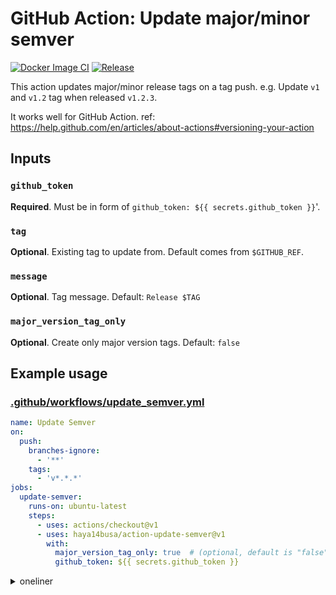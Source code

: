 # GitHub Action: Update major/minor semver

[![Docker Image CI](https://github.com/haya14busa/action-update-semver/workflows/Docker%20Image%20CI/badge.svg)](https://github.com/haya14busa/action-update-semver/actions)
[![Release](https://img.shields.io/github/release/haya14busa/action-update-semver.svg?maxAge=43200)](https://github.com/haya14busa/action-update-semver/releases)

This action updates major/minor release tags on a tag push.
e.g. Update `v1` and `v1.2` tag when released `v1.2.3`.

It works well for GitHub Action. ref: https://help.github.com/en/articles/about-actions#versioning-your-action

## Inputs

### `github_token`

**Required**. Must be in form of `github_token: ${{ secrets.github_token }}`'.

### `tag`

**Optional**. Existing tag to update from. Default comes from `$GITHUB_REF`.

### `message`

**Optional**. Tag message. Default: `Release $TAG`

### `major_version_tag_only`

**Optional**. Create only major version tags. Default: `false`

## Example usage

### [.github/workflows/update_semver.yml](.github/workflows/update_semver.yml)

```yml
name: Update Semver
on:
  push:
    branches-ignore:
      - '**'
    tags:
      - 'v*.*.*'
jobs:
  update-semver:
    runs-on: ubuntu-latest
    steps:
      - uses: actions/checkout@v1
      - uses: haya14busa/action-update-semver@v1
        with:
          major_version_tag_only: true  # (optional, default is "false")
          github_token: ${{ secrets.github_token }}
```

<details>

<summary>oneliner</summary>

```
$ cat <<EOF > .github/workflows/update_semver.yml
name: Update Semver
on:
  push:
    branches-ignore:
      - '**'
    tags:
      - 'v*.*.*'
jobs:
  update-semver:
    runs-on: ubuntu-latest
    steps:
      - uses: actions/checkout@v1
      - uses: haya14busa/action-update-semver@v1
        with:
          github_token: \${{ secrets.github_token }}
EOF
```

</details>

